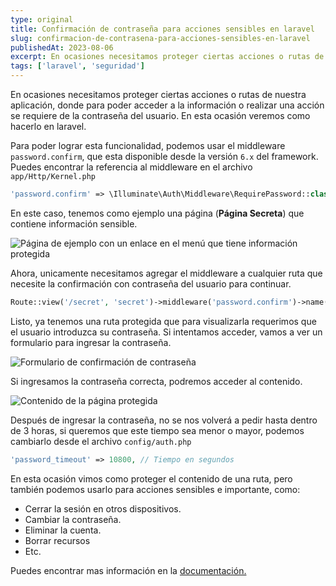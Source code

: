 ```yaml
---
type: original
title: Confirmación de contraseña para acciones sensibles en laravel
slug: confirmacion-de-contrasena-para-acciones-sensibles-en-laravel
publishedAt: 2023-08-06
excerpt: En ocasiones necesitamos proteger ciertas acciones o rutas de nuestra aplicación, donde para poder acceder a la información o realizar una acción se requiere de la contraseña del usuario
tags: ['laravel', 'seguridad']
---
```

En ocasiones necesitamos proteger ciertas acciones o rutas de nuestra aplicación, donde para poder acceder a la información o realizar una acción se requiere de la contraseña del usuario. En esta ocasión veremos como hacerlo en laravel.

Para poder lograr esta funcionalidad, podemos usar el middleware `password.confirm`, que esta disponible desde la versión `6.x` del framework. Puedes encontrar la referencia al middleware en el archivo `app/Http/Kernel.php`

```php title="Kernel.php"
'password.confirm' => \Illuminate\Auth\Middleware\RequirePassword::class,
```

En este caso, tenemos como ejemplo una página (**Página Secreta**) que contiene información sensible.

![Página de ejemplo con un enlace en el menú que tiene información protegida](/images/confirmacion-de-contrasena-para-acciones-sensibles-en-laravel/pagina-ejemplo.webp "Página de ejemplo con un enlace en el menú que tiene información protegida")

Ahora, unicamente necesitamos agregar el middleware a cualquier ruta que necesite la confirmación con contraseña del usuario para continuar.

```php title="web.php"
Route::view('/secret', 'secret')->middleware('password.confirm')->name('secret');
```

Listo, ya tenemos una ruta protegida que para visualizarla requerimos que el usuario introduzca su contraseña. Si intentamos acceder, vamos a ver un formulario para ingresar la contraseña.

![Formulario de confirmación de contraseña](/images/confirmacion-de-contrasena-para-acciones-sensibles-en-laravel/formulario-confirmacion-contrasena.webp "Formulario de confirmación de contraseña")

Si ingresamos la contraseña correcta, podremos acceder al contenido.

![Contenido de la página protegida](/images/confirmacion-de-contrasena-para-acciones-sensibles-en-laravel/contenido-secreto.webp "Contenido de la página protegida")

Después de ingresar la contraseña, no se nos volverá a pedir hasta dentro de 3 horas, si queremos que este tiempo sea menor o mayor, podemos cambiarlo desde el archivo `config/auth.php`

```php title="auth.php"
'password_timeout' => 10800, // Tiempo en segundos
```

En esta ocasión vimos como proteger el contenido de una ruta, pero también podemos usarlo para acciones sensibles e importante, como:

- Cerrar la sesión en otros dispositivos.
- Cambiar la contraseña.
- Eliminar la cuenta.
- Borrar recursos
- Etc.

Puedes encontrar mas información en la <a href="https://laravel.com/docs/10.x/authentication#password-confirmation" target="_blank" title="Documentación de laravel" rel="nofollow noopener">documentación.</a>
